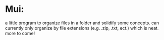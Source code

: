 # Mui:

a little program to organize files in a folder and solidify some concepts. can currently only organize by file extensions (e.g. .zip, .txt, ect.) which is neat. more to come! 
